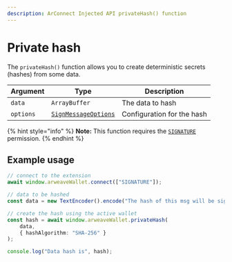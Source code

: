 ```yaml
---
description: ArConnect Injected API privateHash() function
---
```


# Private hash

The `privateHash()` function allows you to create deterministic secrets (hashes) from some data.

| Argument  | Type                                            | Description                |
| --------- | ----------------------------------------------- | -------------------------- |
| `data`    | `ArrayBuffer`                                   | The data to hash           |
| `options` | [`SignMessageOptions`](sign-message.md#options) | Configuration for the hash |

{% hint style="info" %}
**Note:** This function requires the [`SIGNATURE`](sign.md) permission.
{% endhint %}

## Example usage

```ts
// connect to the extension
await window.arweaveWallet.connect(["SIGNATURE"]);

// data to be hashed
const data = new TextEncoder().encode("The hash of this msg will be signed.");

// create the hash using the active wallet
const hash = await window.arweaveWallet.privateHash(
    data,
    { hashAlgorithm: "SHA-256" }
);

console.log("Data hash is", hash);
```
